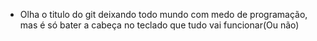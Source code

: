* Olha o titulo do git deixando todo mundo com medo de programação, mas é só bater a cabeça no teclado que tudo vai funcionar(Ou não)